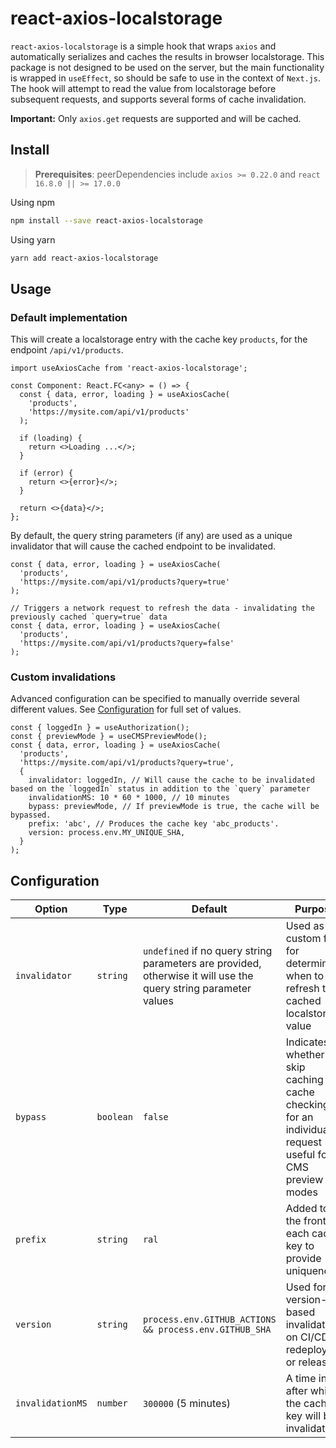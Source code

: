 # react-axios-localstorage

`react-axios-localstorage` is a simple hook that wraps `axios` and automatically serializes and caches the results in browser localstorage. This package is not designed to be used on the server, but the main functionality is wrapped in `useEffect`, so should be safe to use in the context of `Next.js`. The hook will attempt to read the value from localstorage before subsequent requests, and supports several forms of cache invalidation.

**Important:** Only `axios.get` requests are supported and will be cached.

## Install

> **Prerequisites**: peerDependencies include `axios >= 0.22.0` and `react 16.8.0 || >= 17.0.0`

Using npm

```sh
npm install --save react-axios-localstorage
```

Using yarn

```sh
yarn add react-axios-localstorage
```

## Usage

### Default implementation

This will create a localstorage entry with the cache key `products`, for the endpoint `/api/v1/products`.

```tsx
import useAxiosCache from 'react-axios-localstorage';

const Component: React.FC<any> = () => {
  const { data, error, loading } = useAxiosCache(
    'products',
    'https://mysite.com/api/v1/products'
  );

  if (loading) {
    return <>Loading ...</>;
  }

  if (error) {
    return <>{error}</>;
  }

  return <>{data}</>;
};
```

By default, the query string parameters (if any) are used as a unique invalidator that will cause the cached endpoint to be invalidated.

```tsx
const { data, error, loading } = useAxiosCache(
  'products',
  'https://mysite.com/api/v1/products?query=true'
);

// Triggers a network request to refresh the data - invalidating the previously cached `query=true` data
const { data, error, loading } = useAxiosCache(
  'products',
  'https://mysite.com/api/v1/products?query=false'
);
```

### Custom invalidations

Advanced configuration can be specified to manually override several different values. See [Configuration](#configuration) for full set of values.

```tsx
const { loggedIn } = useAuthorization();
const { previewMode } = useCMSPreviewMode();
const { data, error, loading } = useAxiosCache(
  'products',
  'https://mysite.com/api/v1/products?query=true',
  {
    invalidator: loggedIn, // Will cause the cache to be invalidated based on the `loggedIn` status in addition to the `query` parameter
    invalidationMS: 10 * 60 * 1000, // 10 minutes
    bypass: previewMode, // If previewMode is true, the cache will be bypassed.
    prefix: 'abc', // Produces the cache key 'abc_products'.
    version: process.env.MY_UNIQUE_SHA,
  }
);
```

## Configuration

| Option           | Type      | Default                                                                                                         | Purpose                                                                                                       |
| ---------------- | --------- | --------------------------------------------------------------------------------------------------------------- | ------------------------------------------------------------------------------------------------------------- |
| `invalidator`    | `string`  | `undefined` if no query string parameters are provided, otherwise it will use the query string parameter values | Used as a custom field for determining when to refresh the cached localstorage value                          |
| `bypass`         | `boolean` | `false`                                                                                                         | Indicates whether to skip caching and cache checking for an individual request - useful for CMS preview modes |
| `prefix`         | `string`  | `ral`                                                                                                           | Added to the front of each cache key to provide uniqueness                                                    |
| `version`        | `string`  | `process.env.GITHUB_ACTIONS && process.env.GITHUB_SHA`                                                          | Used for version-based invalidations on CI/CD redeploys or releases                                           |
| `invalidationMS` | `number`  | `300000` (5 minutes)                                                                                            | A time in ms after which the cache key will be invalidated                                                    |
